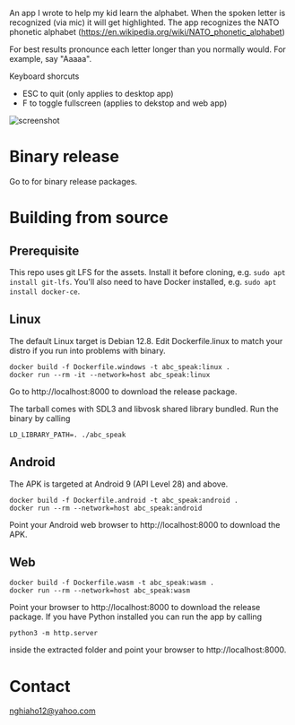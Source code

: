 An app I wrote to help my kid learn the alphabet. 
When the spoken letter is recognized (via mic) it will get highlighted.
The app recognizes the NATO phonetic alphabet (https://en.wikipedia.org/wiki/NATO_phonetic_alphabet)

For best results pronounce each letter longer than you normally would. For example, say "Aaaaa".

Keyboard shorcuts
- ESC to quit (only applies to desktop app)
- F to toggle fullscreen (applies to dekstop and web app)

![screenshot](screenshot.png)

# Binary release
Go to for binary release packages.

# Building from source
## Prerequisite
This repo uses git LFS for the assets. Install it before cloning, e.g. ```sudo apt install git-lfs```.
You'll also need to have Docker installed, e.g. ```sudo apt install docker-ce```.

## Linux
The default Linux target is Debian 12.8. Edit Dockerfile.linux to match your distro if you run into problems with binary.

```
docker build -f Dockerfile.windows -t abc_speak:linux .
docker run --rm -it --network=host abc_speak:linux
```
Go to http://localhost:8000 to download the release package.

The tarball comes with SDL3 and libvosk shared library bundled. Run the binary by calling
```
LD_LIBRARY_PATH=. ./abc_speak
```
## Android
The APK is targeted at Android 9 (API Level 28) and above.

```
docker build -f Dockerfile.android -t abc_speak:android .
docker run --rm --network=host abc_speak:android
```

Point your Android web browser to http://localhost:8000 to download the APK.

## Web
```
docker build -f Dockerfile.wasm -t abc_speak:wasm .
docker run --rm --network=host abc_speak:wasm
```

Point your browser to http://localhost:8000 to download the release package.
If you have Python installed you can run the app by calling

```
python3 -m http.server
```

inside the extracted folder and point your browser to http://localhost:8000.

# Contact
nghiaho12@yahoo.com

